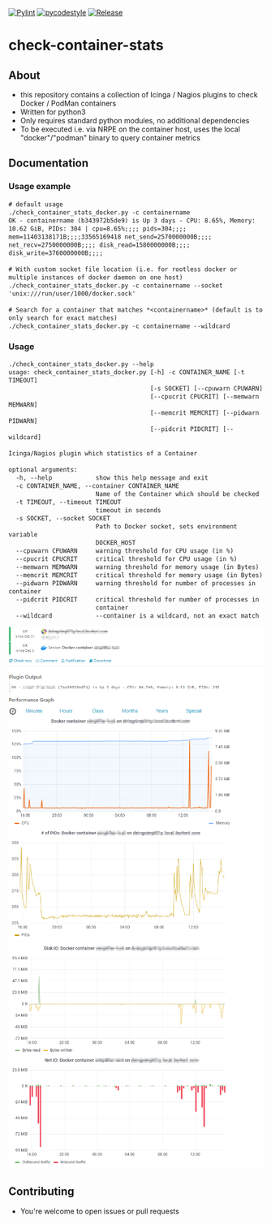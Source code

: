 [![Pylint](https://github.com/m-erhardt/check-container-stats/actions/workflows/pylint.yml/badge.svg)](https://github.com/m-erhardt/check-container-stats/actions/workflows/pylint.yml) [![pycodestyle](https://github.com/m-erhardt/check-container-stats/actions/workflows/pycodestyle.yml/badge.svg)](https://github.com/m-erhardt/check-container-stats/actions/workflows/pycodestyle.yml) [![Release](https://img.shields.io/github/release/m-erhardt/check-container-stats.svg)](https://github.com/m-erhardt/check-container-stats/releases)
# check-container-stats

## About
* this repository contains a collection of Icinga / Nagios plugins to check Docker / PodMan containers
* Written for python3
* Only requires standard python modules, no additional dependencies
* To be executed i.e. via NRPE on the container host, uses the local "docker"/"podman" binary to query container metrics

## Documentation

### Usage example

```
# default usage
./check_container_stats_docker.py -c containername
OK - containername (b343972b5de9) is Up 3 days - CPU: 8.65%, Memory: 10.62 GiB, PIDs: 304 | cpu=8.65%;;;; pids=304;;;; mem=11403138171B;;;;33565169418 net_send=2570000000B;;;; net_recv=2750000000B;;;; disk_read=1580000000B;;;; disk_write=3760000000B;;;;

# With custom socket file location (i.e. for rootless docker or multiple instances of docker daemon on one host)
./check_container_stats_docker.py -c containername --socket 'unix:///run/user/1000/docker.sock'

# Search for a container that matches *<containername>* (default is to only search for exact matches)
./check_container_stats_docker.py -c containername --wildcard
```

### Usage
```
./check_container_stats_docker.py --help
usage: check_container_stats_docker.py [-h] -c CONTAINER_NAME [-t TIMEOUT]
                                       [-s SOCKET] [--cpuwarn CPUWARN]
                                       [--cpucrit CPUCRIT] [--memwarn MEMWARN]
                                       [--memcrit MEMCRIT] [--pidwarn PIDWARN]
                                       [--pidcrit PIDCRIT] [--wildcard]

Icinga/Nagios plugin which statistics of a Container

optional arguments:
  -h, --help            show this help message and exit
  -c CONTAINER_NAME, --container CONTAINER_NAME
                        Name of the Container which should be checked
  -t TIMEOUT, --timeout TIMEOUT
                        timeout in seconds
  -s SOCKET, --socket SOCKET
                        Path to Docker socket, sets environment variable
                        DOCKER_HOST
  --cpuwarn CPUWARN     warning threshold for CPU usage (in %)
  --cpucrit CPUCRIT     critical threshold for CPU usage (in %)
  --memwarn MEMWARN     warning threshold for memory usage (in Bytes)
  --memcrit MEMCRIT     critical threshold for memory usage (in Bytes)
  --pidwarn PIDWARN     warning threshold for number of processes in container
  --pidcrit PIDCRIT     critical threshold for number of processes in
                        container
  --wildcard            --container is a wildcard, not an exact match
```

![Icinga2 service check](img/check_container_stats_1.png?raw=true "Icinga2 service check")
![Icinga2 service check](img/check_container_stats_2.png?raw=true "Icinga2 service check")


## Contributing
* You're welcome to open issues or pull requests